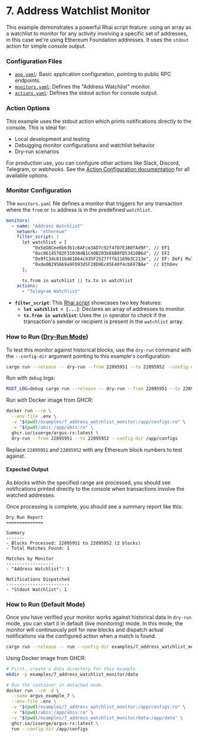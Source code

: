 # 7. Address Watchlist Monitor

This example demonstrates a powerful Rhai script feature: using an array as a watchlist to monitor for any activity involving a specific set of addresses, in this case we're using Ethereum Foundation addresses. It uses the `stdout` action for simple console output.

### Configuration Files

- [`app.yaml`](../../docs/src/user_guide/config_app.md): Basic application configuration, pointing to public RPC endpoints.
- [`monitors.yaml`](../../docs/src/user_guide/config_monitors.md): Defines the "Address Watchlist" monitor.
- [`actions.yaml`](../../docs/src/user_guide/config_actions.md): Defines the stdout action for console output.

### Action Options

This example uses the stdout action which prints notifications directly to the console. This is ideal for:
- Local development and testing
- Debugging monitor configurations and watchlist behavior
- Dry-run scenarios

For production use, you can configure other actions like Slack, Discord, Telegram, or webhooks. See the [Action Configuration documentation](../../docs/src/user_guide/actions_yaml.md) for all available options.

### Monitor Configuration

The `monitors.yaml` file defines a monitor that triggers for any transaction where the `from` or `to` address is in the predefined `watchlist`.

```yaml
monitors:
  - name: "Address Watchlist"
    network: "ethereum"
    filter_script: |
      let watchlist = [
          "0x5eD8Cee6b63b1c6AFce3AD7c92f4fD7E1B8fAd9F", // EF1
          "0xc06145782F31030dB1C40B203bE6B0fD53410B6d", // EF2
          "0x9fC3dc011b461664c835F2527fffb1169b3C213e", // EF: DeFi Multisig
          "0xde0B295669a9FD93d5F28D9Ec85E40f4cb697BAe"  // EthDev
      ];

      tx.from in watchlist || tx.to in watchlist
    actions:
      - "Telegram Watchlist"
```

- **`filter_script`**: This [Rhai script](../../docs/src/user_guide/rhai_scripts.md) showcases two key features:
    - **`let watchlist = [...]`**: Declares an array of addresses to monitor.
    - **`tx.from in watchlist`**: Uses the `in` operator to check if the transaction's sender or recipient is present in the `watchlist` array.

### How to Run ([Dry-Run Mode](../../docs/src/operations/cli.md#dry-run-mode))

To test this monitor against historical blocks, use the `dry-run` command with the `--config-dir` argument pointing to this example's configuration:

```bash
cargo run --release -- dry-run --from 22895951 --to 22895952 --config-dir examples/7_address_watchlist_monitor/
```

Run with `debug` logs:

```bash
RUST_LOG=debug cargo run --release -- dry-run --from 22895951 --to 22895952 --config-dir examples/7_address_watchlist_monitor/
```

Run with Docker image from GHCR:

```bash
docker run --rm \
  --env-file .env \
  -v "$(pwd)/examples/7_address_watchlist_monitor:/app/configs:ro" \
  -v "$(pwd)/abis:/app/abis:ro" \
  ghcr.io/isserge/argus-rs:latest \
  dry-run --from 22895951 --to 22895952 --config-dir /app/configs
```

Replace `22895951` and `22895952` with any Ethereum block numbers to test against.

#### Expected Output

As blocks within the specified range are processed, you should see notifications printed directly to the console when transactions involve the watched addresses.

Once processing is complete, you should see a summary report like this:

```
Dry Run Report
==============

Summary
-------
- Blocks Processed: 22895951 to 22895952 (2 blocks)
- Total Matches Found: 1

Matches by Monitor
------------------
- "Address Watchlist": 1

Notifications Dispatched
------------------------
- "Stdout Watchlist": 1
```

### How to Run (Default Mode)

Once you have verified your monitor works against historical data in `dry-run` mode, you can start it in default (live monitoring) mode. In this mode, the monitor will continuously poll for new blocks and dispatch actual notifications via the configured action when a match is found.

```bash
cargo run --release -- run --config-dir examples/7_address_watchlist_monitor/
```

Using Docker image from GHCR:

```bash
# First, create a data directory for this example
mkdir -p examples/7_address_watchlist_monitor/data

# Run the container in detached mode
docker run --rm -d \
  --name argus_example_7 \
  --env-file .env \
  -v "$(pwd)/examples/7_address_watchlist_monitor:/app/configs:ro" \
  -v "$(pwd)/abis:/app/abis:ro" \
  -v "$(pwd)/examples/7_address_watchlist_monitor/data:/app/data" \
  ghcr.io/isserge/argus-rs:latest \
  run --config-dir /app/configs
```
